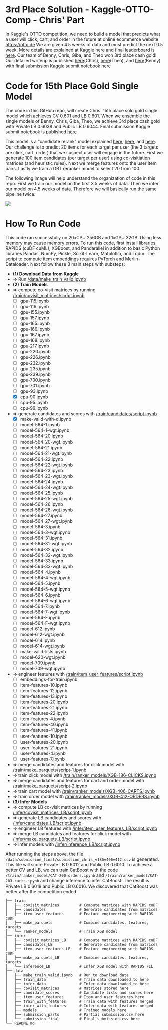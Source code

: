 # 3rd Place Solution - Kaggle-OTTO-Comp - Chris' Part
In Kaggle's OTTO competition, we need to build a model that predicts what a user will click, cart, and order in the future at online ecommerce website https://otto.de We are given 4.5 weeks of data and must predict the next 0.5 week. More details are explained at Kaggle [here][1] and final leaderboard is [here][2]. Our team of Benny, Chris, Giba, and Theo won 3rd place cash gold! Our detailed writeup is published [here][3](Chris), [here][4](Theo), and [here][5](Benny) with final submission Kaggle submit notebook [here][8]

# Code for 15th Place Gold Single Model
The code in this GitHub repo, will create Chris' 15th place solo gold single model which achieves CV 0.601 and LB 0.601. When we ensemble the single models of Benny, Chris, Giba, Theo, we achieve 3rd place cash gold with Private LB 0.6038 and Public LB 0.6044. Final submission Kaggle submit notebook is published [here][8]

This model is a "candidate rerank" model explained [here][6], [here][7], and [here][3]. Our challenge is to predict 20 items for each target per user (the 3 targets are click, cart, order) that we suspect user will engage in the future. First we generate 100 item candidates (per target per user) using co-visitiation matrices (and heuristic rules). Next we merge features onto the user item pairs. Lastly we train a GBT reranker model to select 20 from 100.

The following image will help understand the organization of code in this repo. First we train our model on the first 3.5 weeks of data. Then we infer our model on 4.5 weeks of data. Therefore we will basically run the same pipeline twice:

![](data/images/timeline.png)

# How To Run Code
This code ran successfully on 20xCPU 256GB and 1xGPU 32GB. Using less memory may cause memory errors. To run this code, first install libraries RAPIDS (cuDF cuML), XGBoost, and Pandarallel in addition to basic Python libraries Pandas, NumPy, Pickle, Scikit-Learn, Matplotlib, and Tqdm. The script to compute item embeddings requires PyTorch and Merlin-Dataloader. Next follow these 3 main steps with substeps:
* **(1) Download Data from Kaggle**
* => Run [/data/make_train_valid.ipynb](data/make_train_valid.ipynb)
* **(2) Train Models**
* => compute co-visit matrices by running [/train/covisit_matrices/script.ipynb](train/covisit_matrices/script.ipynb)
  * [ ] gpu-115.ipynb
  * [ ] gpu-116.ipynb
  * [ ] gpu-155.ipynb
  * [ ] gpu-157.ipynb
  * [ ] gpu-165.ipynb
  * [ ] gpu-166.ipynb
  * [ ] gpu-167.ipynb
  * [ ] gpu-168.ipynb
  * [ ] gpu-217.ipynb
  * [ ] gpu-220.ipynb
  * [ ] gpu-226.ipynb
  * [ ] gpu-232.ipynb
  * [ ] gpu-235.ipynb
  * [ ] gpu-239.ipynb
  * [ ] gpu-700.ipynb
  * [ ] gpu-701.ipynb
  * [ ] gpu-93.ipynb
  * [x] cpu-90.ipynb
  * [ ] cpu-95.ipynb
  * [ ] cpu-99.ipynb
* => generate candidates and scores with [/train/candidates/script.ipynb](train/candidates/script.ipynb)
  * [x] make-valid-with-d.ipynb
  * [ ] model-564-1.ipynb
  * [ ] model-564-1-wgt.ipynb
  * [ ] model-564-20.ipynb
  * [ ] model-564-20-wgt.ipynb
  * [ ] model-564-21.ipynb
  * [ ] model-564-21-wgt.ipynb
  * [ ] model-564-22.ipynb
  * [ ] model-564-22-wgt.ipynb
  * [ ] model-564-23.ipynb
  * [ ] model-564-23-wgt.ipynb
  * [ ] model-564-24.ipynb
  * [ ] model-564-24-wgt.ipynb
  * [ ] model-564-25.ipynb
  * [ ] model-564-25-wgt.ipynb
  * [ ] model-564-26.ipynb
  * [ ] model-564-26-wgt.ipynb
  * [ ] model-564-27.ipynb
  * [ ] model-564-27-wgt.ipynb
  * [ ] model-564-3.ipynb
  * [ ] model-564-3-wgt.ipynb
  * [ ] model-564-31.ipynb
  * [ ] model-564-31-wgt.ipynb
  * [ ] model-564-32.ipynb
  * [ ] model-564-32-wgt.ipynb
  * [ ] model-564-33.ipynb
  * [ ] model-564-33-wgt.ipynb
  * [ ] model-564-4.ipynb
  * [ ] model-564-4-wgt.ipynb
  * [ ] model-564-5.ipynb
  * [ ] model-564-5-wgt.ipynb
  * [ ] model-564-6.ipynb
  * [ ] model-564-6-wgt.ipynb
  * [ ] model-564-7.ipynb
  * [ ] model-564-7-wgt.ipynb
  * [ ] model-564-F.ipynb
  * [ ] model-564-F-wgt.ipynb
  * [ ] model-612.ipynb
  * [ ] model-612-wgt.ipynb
  * [ ] model-614.ipynb
  * [ ] model-614-wgt.ipynb
  * [ ] make-valid-lists.ipynb
  * [ ] model-620-wgt.ipynb
  * [ ] model-709.ipynb
  * [ ] model-709-wgt.ipynb
* => engineer features with [/train/item_user_features/script.ipynb](train/item_user_features/script.ipynb)
  * [ ] embeddings-for-train.ipynb
  * [ ] item-features-10.ipynb
  * [ ] item-features-12.ipynb
  * [ ] item-features-13.ipynb
  * [ ] item-features-20.ipynb
  * [ ] item-features-21.ipynb
  * [ ] item-features-22.ipynb
  * [ ] item-features-4.ipynb
  * [ ] item-features-40.ipynb
  * [ ] item-features-41.ipynb
  * [ ] user-features-10.ipynb
  * [ ] user-features-20.ipynb
  * [ ] user-features-21.ipynb
  * [ ] user-features-4.ipynb
  * [ ] user-features-7.ipynb
* => merge candidates and features for click model with [/train/make_parquets/script-1.ipynb](train/make_parquets/script-1.ipynb)
* => train click model with [/train/ranker_models/XGB-186-CLICKS.ipynb](train/ranker_models/XGB-186-CLICKS.ipynb)
* => merge candidates and features for cart and order model with [/train/make_parquets/script-2.ipynb](train/make_parquets/script-2.ipynb)
* => train cart model with [/train/ranker_models/XGB-406-CARTS.ipynb](train/ranker_models/XGB-406-CARTS.ipynb)
* => train order model with [/train/ranker_models/XGB-412-ORDERS.ipynb](train/ranker_models/XGB-412-ORDERS.ipynb)
* **(3) Infer Models**
* => compute LB co-visit matrices by running [/infer/covisit_matrices_LB/script.ipynb](infer/covisit_matrices_LB/script.ipynb)
* => generate LB candidates and scores with [/infer/candidates_LB/script.ipynb](infer/candidates_LB/script.ipynb)
* => engineer LB features with [/infer/item_user_features_LB/script.ipynb](infer/item_user_features_LB/script.ipynb)
* => merge LB candidates and features for click model with [/infer/make_parquets_LB/script.ipynb](infer/make_parquets_LB/script.ipynb)
* => infer models with [/infer/inference_LB/script.ipynb](infer/inference_LB/script.ipynb)

After running the steps above, the file `/data/submission_final/submission_chris_v186v406v412.csv` is generated. 
This file will score Private LB 0.6012 and Public LB 0.6010. To achieve a better CV and LB, we can train CatBoost with the
code `/train/ranker_model/CAT-200-orders.ipynb` and `/train/ranker_model/CAT-203-carts.ipynb` and change inference to infer
CatBoost. The result is Private LB 0.6018 and Public LB 0.6016. We discovered that CatBoost was better after the competition
ended.


```
├── train
│   ├── covisit_matrices         # Compute matrices with RAPIDS cuDF
│   ├── candidates               # Generate candidates from matrices
│   ├── item_user_features       # Feature engineering with RAPIDS cuDF
│   ├── make_parquets            # Combine candidates, features, targets
│   └── ranker_models            # Train XGB model
├── infer        
│   ├── covisit_matrices_LB      # Compute matrices with RAPIDS cuDF
│   ├── candidates_LB            # Generate candidates from matrices
│   ├── item_user_features_LB    # Feature engineering with RAPIDS cuDF
│   ├── make_parquets_LB         # Combine candidates, features, targets
│   └── inference_LB             # Infer XGB model with RAPIDS FIL
├── data    
│   ├── make_train_valid.ipynb   # Run to download data
│   ├── train_data               # Train data downloaded to here
│   ├── infer_data               # Infer data downloaded to here
│   ├── covisit_matrices         # Matrices stored here
│   ├── candidate_scores         # Candidate lists and scores here
│   ├── item_user_features       # Item and user features here
│   ├── train_with_features      # Train data with features merged
│   ├── infer_with_features      # Infer data with features merged
│   ├── models                   # Trained models here
│   ├── submission_parts         # Partial submission.csv here
│   └── submission_final         # Final submission.csv here
└── README.md
```

[1]: https://www.kaggle.com/competitions/otto-recommender-system/overview
[2]: https://www.kaggle.com/competitions/otto-recommender-system/leaderboard
[3]: https://www.kaggle.com/competitions/otto-recommender-system/discussion/383013
[4]: https://www.kaggle.com/competitions/otto-recommender-system/discussion/382975
[5]: https://www.kaggle.com/competitions/otto-recommender-system/discussion/386497
[6]: https://www.kaggle.com/code/cdeotte/candidate-rerank-model-lb-0-575
[7]: https://www.kaggle.com/competitions/otto-recommender-system/discussion/370210
[8]: https://www.kaggle.com/code/cdeotte/3rd-place-team-g-b-d-t-0-604

